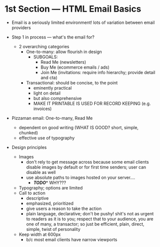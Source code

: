 # 1st Section — HTML Email Basics

- Email is a seriously limited environment! lots of variation between email providers

- Step 1 in process — what's the email for?
  - 2 overarching categories
    - One-to-many: allow flourish in design
      - SUBGOALS:
        - Read Me (newsletters)
        - Buy Me (ecommerce emails / ads)
        - Join Me (invitations: require info hierarchy; provide detail and cta)
    - Transactional: should be concise, to the point
      - eminently practical
      - light on detail
      - but also comprehensive
      - MAKE IT PRINTABLE IS USED FOR RECORD KEEPING (e.g. invoices)


- Pizzaman email: One-to-many, Read Me
  - dependent on good writing (WHAT IS GOOD? short, simple, chunked)
  - effective use of typography


- Design principles
  - Images
    - don't rely to get message across because some email clients disable images by default
    or for first time senders; user can disable as well
    - use absolute paths to images hosted on your server....
      - ***TODO**** WHY???
  - Typography; options are limited
  - Call to action
    - descriptive
    - emphasized, prioritized
    - give users a reason to take the action
    - plain language, declarative; don't be pushy! shit's not as urgent to readers
    as it is to you; respect that to your audience, you are one of many, a transactor;
    so just be efficient, plain, direct, simple, twist of personality
  - Keep width at 600px
    - b/c most email clients have narrow viewports
